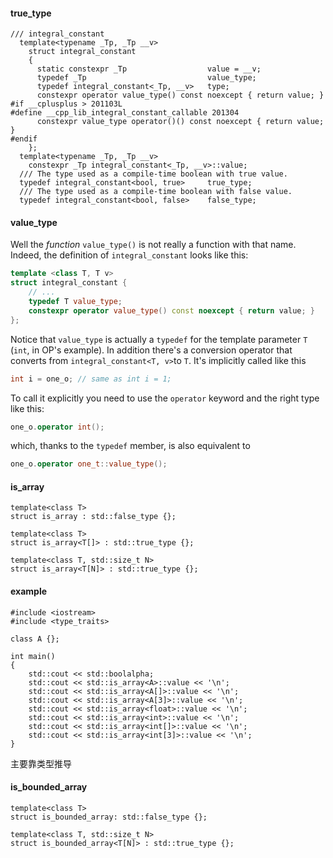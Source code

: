 #### true_type

```
/// integral_constant
  template<typename _Tp, _Tp __v>
    struct integral_constant
    {
      static constexpr _Tp                  value = __v;
      typedef _Tp                           value_type;
      typedef integral_constant<_Tp, __v>   type;
      constexpr operator value_type() const noexcept { return value; }
#if __cplusplus > 201103L
#define __cpp_lib_integral_constant_callable 201304
      constexpr value_type operator()() const noexcept { return value; }
#endif
    };
  template<typename _Tp, _Tp __v>
    constexpr _Tp integral_constant<_Tp, __v>::value;
  /// The type used as a compile-time boolean with true value.
  typedef integral_constant<bool, true>     true_type;
  /// The type used as a compile-time boolean with false value.
  typedef integral_constant<bool, false>    false_type;
```

#### value_type

Well the *function* `value_type()` is not really a function with that name. Indeed, the definition of `integral_constant` looks like this:

```cpp
template <class T, T v>
struct integral_constant {
    // ...
    typedef T value_type;
    constexpr operator value_type() const noexcept { return value; }
};
```

Notice that `value_type` is actually a `typedef` for the template parameter `T` (`int`, in OP's example). In addition there's a conversion operator that converts from `integral_constant<T, v>`to `T`. It's implicitly called like this

```cpp
int i = one_o; // same as int i = 1;
```

To call it explicitly you need to use the `operator` keyword and the right type like this:

```cpp
one_o.operator int();
```

which, thanks to the `typedef` member, is also equivalent to

```cpp
one_o.operator one_t::value_type();
```



#### is_array

```
template<class T>
struct is_array : std::false_type {};
 
template<class T>
struct is_array<T[]> : std::true_type {};
 
template<class T, std::size_t N>
struct is_array<T[N]> : std::true_type {};
```



#### example

```
#include <iostream>
#include <type_traits>
 
class A {};
 
int main() 
{
    std::cout << std::boolalpha;
    std::cout << std::is_array<A>::value << '\n';
    std::cout << std::is_array<A[]>::value << '\n';
    std::cout << std::is_array<A[3]>::value << '\n';
    std::cout << std::is_array<float>::value << '\n';
    std::cout << std::is_array<int>::value << '\n';
    std::cout << std::is_array<int[]>::value << '\n';
    std::cout << std::is_array<int[3]>::value << '\n';
}
```

主要靠类型推导

#### is_bounded_array

```
template<class T>
struct is_bounded_array: std::false_type {};
 
template<class T, std::size_t N>
struct is_bounded_array<T[N]> : std::true_type {};
```

